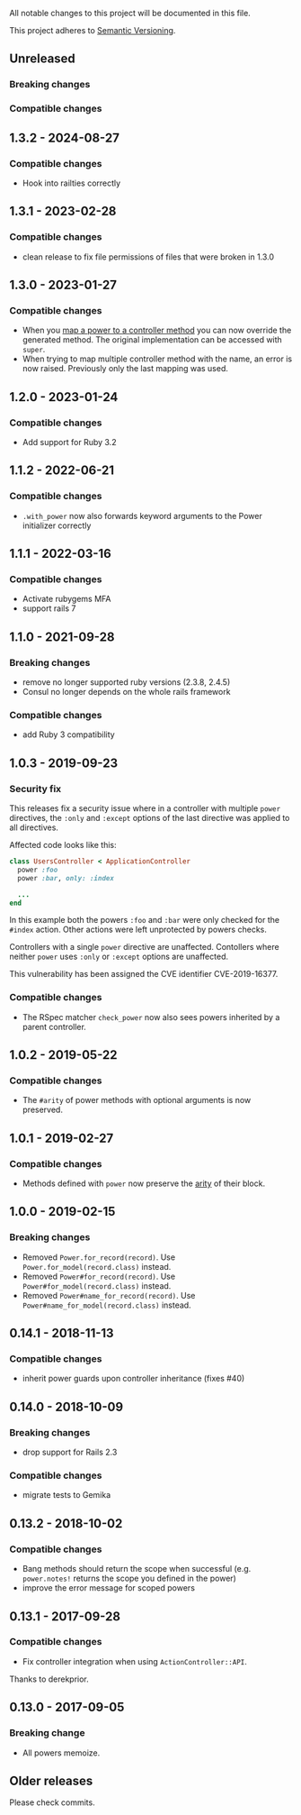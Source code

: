 All notable changes to this project will be documented in this file.

This project adheres to [Semantic Versioning](http://semver.org/spec/v2.0.0.html).


## Unreleased

### Breaking changes

### Compatible changes

## 1.3.2 - 2024-08-27

### Compatible changes

- Hook into railties correctly

## 1.3.1 - 2023-02-28

### Compatible changes

- clean release to fix file permissions of files that were broken in 1.3.0

## 1.3.0 - 2023-01-27

### Compatible changes

- When you [map a power to a controller method](https://github.com/makandra/consul#auto-mapping-a-power-scope-to-a-controller-method) you can now override the generated method. The original implementation can be accessed with `super`.
- When trying to map multiple controller method with the name, an error is now raised. Previously only the last mapping was used.


## 1.2.0 - 2023-01-24

### Compatible changes

- Add support for Ruby 3.2

## 1.1.2 - 2022-06-21

### Compatible changes

- `.with_power` now also forwards keyword arguments to the Power initializer correctly

## 1.1.1 - 2022-03-16

### Compatible changes

- Activate rubygems MFA
- support rails 7

## 1.1.0 - 2021-09-28

### Breaking changes

- remove no longer supported ruby versions (2.3.8, 2.4.5)
- Consul no longer depends on the whole rails framework

### Compatible changes

- add Ruby 3 compatibility

## 1.0.3 - 2019-09-23

### Security fix

This releases fix a security issue where in a controller with multiple `power` directives, the `:only` and `:except` options of the last directive was applied to all directives.

Affected code looks like this:

```ruby
class UsersController < ApplicationController
  power :foo
  power :bar, only: :index

  ...
end
```

In this example both the powers `:foo` and `:bar` were only checked for the `#index` action. Other actions were left unprotected by powers checks.

Controllers with a single `power` directive are unaffected.
Contollers where neither `power` uses `:only` or `:except` options are unaffected.

This vulnerability has been assigned the CVE identifier CVE-2019-16377.


### Compatible changes

- The RSpec matcher `check_power` now also sees powers inherited by a parent controller.


## 1.0.2 - 2019-05-22

### Compatible changes

- The `#arity` of power methods with optional arguments is now preserved.



## 1.0.1 - 2019-02-27

### Compatible changes

- Methods defined with `power` now preserve the [arity](https://apidock.com/ruby/Method/arity) of their block.



## 1.0.0 - 2019-02-15

### Breaking changes

- Removed `Power.for_record(record)`. Use `Power.for_model(record.class)` instead.
- Removed `Power#for_record(record)`. Use `Power#for_model(record.class)` instead.
- Removed `Power#name_for_record(record)`. Use `Power#name_for_model(record.class)` instead.



## 0.14.1 - 2018-11-13

### Compatible changes

- inherit power guards upon controller inheritance (fixes #40)

## 0.14.0 - 2018-10-09

### Breaking changes

- drop support for Rails 2.3

### Compatible changes

- migrate tests to Gemika

## 0.13.2 - 2018-10-02

### Compatible changes

- Bang methods should return the scope when successful (e.g. `power.notes!` returns the scope you defined in the power)
- improve the error message for scoped powers

## 0.13.1 - 2017-09-28

### Compatible changes

- Fix controller integration when using `ActionController::API`.

Thanks to derekprior.


## 0.13.0 - 2017-09-05

### Breaking change

- All powers memoize.


## Older releases

Please check commits.
